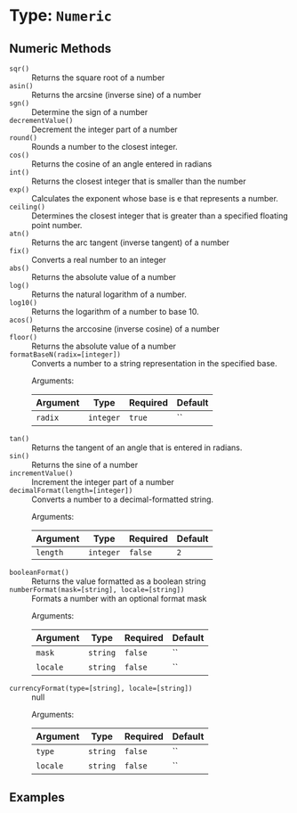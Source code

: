 [comment]: # (Note: This documentation is generated dynamically in the build process.  To modify the contents, change the javadoc on the type class, itself)

# Type: `Numeric`



## Numeric Methods

<dl>
<dt><code>sqr()</code></dt><dd>Returns the square root of a number</dd>
<dt><code>asin()</code></dt><dd>Returns the arcsine (inverse sine) of a number</dd>
<dt><code>sgn()</code></dt><dd>Determine the sign of a number</dd>
<dt><code>decrementValue()</code></dt><dd>Decrement the integer part of a number</dd>
<dt><code>round()</code></dt><dd>Rounds a number to the closest integer.</dd>
<dt><code>cos()</code></dt><dd>Returns the cosine of an angle entered in radians</dd>
<dt><code>int()</code></dt><dd>Returns the closest integer that is smaller than the number</dd>
<dt><code>exp()</code></dt><dd>Calculates the exponent whose base is e that represents a number.</dd>
<dt><code>ceiling()</code></dt><dd>Determines the closest integer that is greater than a specified floating point number.</dd>
<dt><code>atn()</code></dt><dd>Returns the arc tangent (inverse tangent) of a number</dd>
<dt><code>fix()</code></dt><dd>Converts a real number to an integer</dd>
<dt><code>abs()</code></dt><dd>Returns the absolute value of a number</dd>
<dt><code>log()</code></dt><dd>Returns the natural logarithm of a number.</dd>
<dt><code>log10()</code></dt><dd>Returns the logarithm of a number to base 10.</dd>
<dt><code>acos()</code></dt><dd>Returns the arccosine (inverse cosine) of a number</dd>
<dt><code>floor()</code></dt><dd>Returns the absolute value of a number</dd>
<dt><code>formatBaseN(radix=[integer])</code></dt><dd>Converts a number to a string representation in the specified base.

 Arguments:

| Argument | Type | Required | Default |
|----------|------|----------|---------|
| `radix` | `integer` | `true` | `` |

</dd>
<dt><code>tan()</code></dt><dd>Returns the tangent of an angle that is entered in radians.</dd>
<dt><code>sin()</code></dt><dd>Returns the sine of a number</dd>
<dt><code>incrementValue()</code></dt><dd>Increment the integer part of a number</dd>
<dt><code>decimalFormat(length=[integer])</code></dt><dd>Converts a number to a decimal-formatted string.

 Arguments:

| Argument | Type | Required | Default |
|----------|------|----------|---------|
| `length` | `integer` | `false` | `2` |

</dd>
<dt><code>booleanFormat()</code></dt><dd>Returns the value formatted as a boolean string</dd>
<dt><code>numberFormat(mask=[string], locale=[string])</code></dt><dd>Formats a number with an optional format mask

 Arguments:

| Argument | Type | Required | Default |
|----------|------|----------|---------|
| `mask` | `string` | `false` | `` |
| `locale` | `string` | `false` | `` |

</dd>
<dt><code>currencyFormat(type=[string], locale=[string])</code></dt><dd>null

 Arguments:

| Argument | Type | Required | Default |
|----------|------|----------|---------|
| `type` | `string` | `false` | `` |
| `locale` | `string` | `false` | `` |

</dd>

</dl>

## Examples
